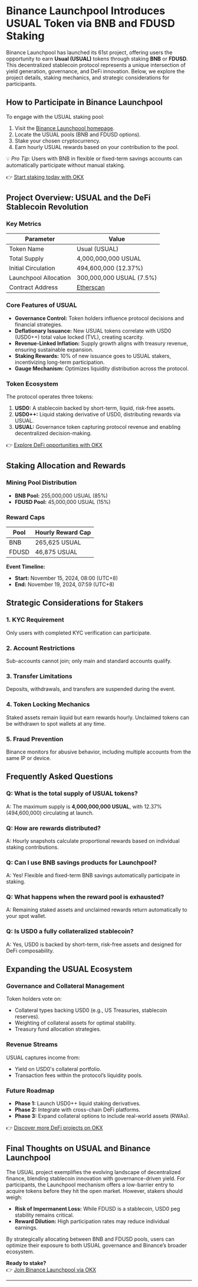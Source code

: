 # Binance Launchpool Introduces USUAL Token via BNB and FDUSD Staking  

Binance Launchpool has launched its 61st project, offering users the opportunity to earn **Usual (USUAL)** tokens through staking **BNB** or **FDUSD**. This decentralized stablecoin protocol represents a unique intersection of yield generation, governance, and DeFi innovation. Below, we explore the project details, staking mechanics, and strategic considerations for participants.  

## How to Participate in Binance Launchpool  

To engage with the USUAL staking pool:  

1. Visit the [Binance Launchpool homepage](https://launchpad.binance.com/zh-TC/).  
2. Locate the USUAL pools (BNB and FDUSD options).  
3. Stake your chosen cryptocurrency.  
4. Earn hourly USUAL rewards based on your contribution to the pool.  

💡 *Pro Tip:* Users with BNB in flexible or fixed-term savings accounts can automatically participate without manual staking.  

👉 [Start staking today with OKX](https://bit.ly/okx-bonus)  

## Project Overview: USUAL and the DeFi Stablecoin Revolution  

### Key Metrics  
| Parameter                | Value                          |  
|--------------------------|--------------------------------|  
| Token Name               | Usual (USUAL)                  |  
| Total Supply             | 4,000,000,000 USUAL            |  
| Initial Circulation      | 494,600,000 (12.37%)           |  
| Launchpool Allocation    | 300,000,000 USUAL (7.5%)       |  
| Contract Address         | [Etherscan](https://etherscan.io/address/0xC4441c2BE5d8fA8126822B9929CA0b81Ea0DE38E) |  

### Core Features of USUAL  
- **Governance Control:** Token holders influence protocol decisions and financial strategies.  
- **Deflationary Issuance:** New USUAL tokens correlate with USD0 (USD0++) total value locked (TVL), creating scarcity.  
- **Revenue-Linked Inflation:** Supply growth aligns with treasury revenue, ensuring sustainable expansion.  
- **Staking Rewards:** 10% of new issuance goes to USUAL stakers, incentivizing long-term participation.  
- **Gauge Mechanism:** Optimizes liquidity distribution across the protocol.  

### Token Ecosystem  
The protocol operates three tokens:  
1. **USD0:** A stablecoin backed by short-term, liquid, risk-free assets.  
2. **USD0++:** Liquid staking derivative of USD0, distributing rewards via USUAL.  
3. **USUAL:** Governance token capturing protocol revenue and enabling decentralized decision-making.  

👉 [Explore DeFi opportunities with OKX](https://bit.ly/okx-bonus)  

## Staking Allocation and Rewards  

### Mining Pool Distribution  
- **BNB Pool:** 255,000,000 USUAL (85%)  
- **FDUSD Pool:** 45,000,000 USUAL (15%)  

### Reward Caps  
| Pool        | Hourly Reward Cap |  
|-------------|--------------------|  
| BNB         | 265,625 USUAL      |  
| FDUSD       | 46,875 USUAL       |  

**Event Timeline:**  
- **Start:** November 15, 2024, 08:00 (UTC+8)  
- **End:** November 19, 2024, 07:59 (UTC+8)  

## Strategic Considerations for Stakers  

### 1. **KYC Requirement**  
Only users with completed KYC verification can participate.  

### 2. **Account Restrictions**  
Sub-accounts cannot join; only main and standard accounts qualify.  

### 3. **Transfer Limitations**  
Deposits, withdrawals, and transfers are suspended during the event.  

### 4. **Token Locking Mechanics**  
Staked assets remain liquid but earn rewards hourly. Unclaimed tokens can be withdrawn to spot wallets at any time.  

### 5. **Fraud Prevention**  
Binance monitors for abusive behavior, including multiple accounts from the same IP or device.  

## Frequently Asked Questions  

### Q: What is the total supply of USUAL tokens?  
A: The maximum supply is **4,000,000,000 USUAL**, with 12.37% (494,600,000) circulating at launch.  

### Q: How are rewards distributed?  
A: Hourly snapshots calculate proportional rewards based on individual staking contributions.  

### Q: Can I use BNB savings products for Launchpool?  
A: Yes! Flexible and fixed-term BNB savings automatically participate in staking.  

### Q: What happens when the reward pool is exhausted?  
A: Remaining staked assets and unclaimed rewards return automatically to your spot wallet.  

### Q: Is USD0 a fully collateralized stablecoin?  
A: Yes, USD0 is backed by short-term, risk-free assets and designed for DeFi composability.  

## Expanding the USUAL Ecosystem  

### Governance and Collateral Management  
Token holders vote on:  
- Collateral types backing USD0 (e.g., US Treasuries, stablecoin reserves).  
- Weighting of collateral assets for optimal stability.  
- Treasury fund allocation strategies.  

### Revenue Streams  
USUAL captures income from:  
- Yield on USD0's collateral portfolio.  
- Transaction fees within the protocol’s liquidity pools.  

### Future Roadmap  
- **Phase 1:** Launch USD0++ liquid staking derivatives.  
- **Phase 2:** Integrate with cross-chain DeFi platforms.  
- **Phase 3:** Expand collateral options to include real-world assets (RWAs).  

👉 [Discover more DeFi projects on OKX](https://bit.ly/okx-bonus)  

## Final Thoughts on USUAL and Binance Launchpool  

The USUAL project exemplifies the evolving landscape of decentralized finance, blending stablecoin innovation with governance-driven yield. For participants, the Launchpool mechanism offers a low-barrier entry to acquire tokens before they hit the open market. However, stakers should weigh:  
- **Risk of Impermanent Loss:** While FDUSD is a stablecoin, USD0 peg stability remains critical.  
- **Reward Dilution:** High participation rates may reduce individual earnings.  

By strategically allocating between BNB and FDUSD pools, users can optimize their exposure to both USUAL governance and Binance’s broader ecosystem.  

**Ready to stake?**  
👉 [Join Binance Launchpool via OKX](https://bit.ly/okx-bonus)  

---  
